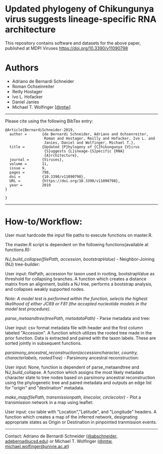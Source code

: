 # Updated phylogeny of Chikungunya virus suggests lineage-specific RNA architecture

This repository contains software and datasets for the above paper, published at MDPI Viruses https://doi.org/10.3390/v11090798

# Authors

* Adriano de Bernardi Schneider
* Roman Ochseinreiter
* Reilly Hostager
* Ivo L. Hofacker
* Daniel Janies
* Michael T. Wolfinger [[@mtw](https://github.com/mtw)]

---

Please cite using the following BibTex entry:

```
@Article{BernardiSchneider-2019,
  author =       {de Bernardi Schneider, Adriano and Ochsenreiter,
                  Roman and Hostager, Reilly and Hofacker, Ivo L. and
                  Janies, Daniel and Wolfinger, Michael T.},
  title =        {Updated {P}hylogeny of {C}hikungunya {V}irus
                  {S}uggests {L}ineage-{S}pecific {RNA}
                  {A}rchitecture},
  journal =      {Viruses},
  volume =       11,
  issue =        9,
  pages =        798,
  doi =          {10.3390/v11090798},
  URL =          {https://doi.org/10.3390/v11090798},
  year =         2019
}

}
```
---
# How-to/Workflow:

User must hardcode the input file paths to execute functions on master.R.

The master.R script is dependent on the following functions(available at functions.R):

*NJ_build_collapse(filePath, accession, bootstrapValue)* - Neighbor-Joining (NJ) tree-builder:

User input: filePath, accession for taxon used in rooting, bootstrapValue as threshold for collapsing branches.
A function which creates a distance matrix from an alignment, builds a NJ tree, performs a bootstrap analysis, and collapses weakly supported nodes.

*Note: A model test is performed within the function, selects the highest likelihood of either JC69 or F81 (the accepted nucleotide models in the model test procedure)*.

*parse_metaandtree(treePath, metadataPath)* - Parse metadata and tree:

User input: csv format metadata file with header and the first column labeled "Accession".
A function which utilizes the rooted tree made in the prior function.
Data is extracted and paired with the taxon labels. These are sorted jointly in subsequent functions.

*parsimony_ancestral_reconstruction(accessioncharacter, country, characterlabels, rootedTree)* - Parsimony ancestral reconstruction:

User input: None, function is dependent of parse_metaandtree and NJ_build_collapse.
A function which assigns the most likely metadata character state to tree nodes based on parsimony ancestral reconstruction using the phylogenetic tree and paired metadata and outputs an edge list for "origin" and "destination" metadata.

*make_map(filePath, transmissionpath, linecolor, circlecolor)* - Plot a transmission network in a map using leaflet:

User input: csv table with "Location","Latitude", and "Longitude" headers.
A function which creates a map of the inferred network, designating appropriate states as Origin or Destination in pinpointed tranmission events.


---

Contact: Adriano de Bernardi Schneider ([@abschneider](https://github.com/abschneider), <adeberna@ucsd.edu>) or Michael T. Wolfinger ([@mtw](https://github.com/mtw), <michael.wolfinger@univie.ac.at>)
